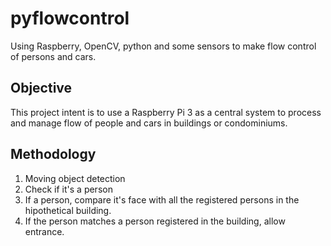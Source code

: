 # pyflowcontrol
Using Raspberry, OpenCV, python and some sensors to make flow control of persons and cars.
## Objective
This project intent is to use a Raspberry Pi 3 as a central system to process and manage flow of people and cars in buildings or condominiums.
## Methodology
1. Moving object detection
2. Check if it's a person
3. If a person, compare it's face with all the registered persons in the hipothetical building.
4. If the person matches a person registered in the building, allow entrance.
